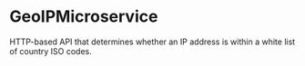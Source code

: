 # GeoIPMicroservice
HTTP-based API that determines whether an IP address is within a white list of country ISO codes.
